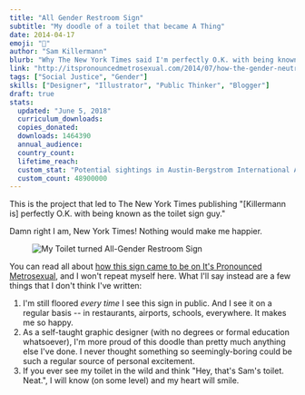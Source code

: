 ```yaml
---
title: "All Gender Restroom Sign"
subtitle: "My doodle of a toilet that became A Thing"
date: 2014-04-17
emoji: "🚽"
author: "Sam Killermann"
blurb: "Why The New York Times said I'm perfectly O.K. with being known as the toilet sign guy."
link: "http://itspronouncedmetrosexual.com/2014/07/how-the-gender-neutral-bathroom-sign-i-made-is-being-manufactured-and-donated-to-colleges/"
tags: ["Social Justice", "Gender"]
skills: ["Designer", "Illustrator", "Public Thinker", "Blogger"]
draft: true
stats:
  updated: "June 5, 2018"
  curriculum_downloads:
  copies_donated:
  downloads: 1464390
  annual_audience:
  country_count:
  lifetime_reach:
  custom_stat: "Potential sightings in Austin-Bergstrom International Airport alone"
  custom_count: 48900000
---
```


This is the project that led to The New York Times publishing "[Killermann is] perfectly O.K. with being known as the toilet sign guy."

Damn right I am, New York Times! Nothing would make me happier.

<figure class="work--sample edugraphic"><img alt="My Toilet turned All-Gender Restroom Sign" src="/img/work/2014-all-gender-restroom-sign-toilet-by-sam-killermann.jpg" class="ultra-wide"></figure>

You can read all about [how this sign came to be on It's Pronounced Metrosexual](http://itspronouncedmetrosexual.com/2014/07/how-the-gender-neutral-bathroom-sign-i-made-is-being-manufactured-and-donated-to-colleges/), and I won't repeat myself here. What I'll say instead are a few things that I don't think I've written:

1. I'm still floored _every time_ I see this sign in public. And I see it on a regular basis -- in restaurants, airports, schools, everywhere. It makes me so happy.
2. As a self-taught graphic designer (with no degrees or formal education whatsoever), I'm more proud of this doodle than pretty much anything else I've done. I never thought something so seemingly-boring could be such a regular source of personal excitement.
3. If you ever see my toilet in the wild and think "Hey, that's Sam's toilet. Neat.", I will know (on some level) and my heart will smile.

